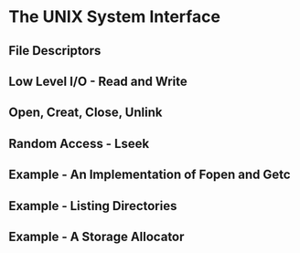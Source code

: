 # The UNIX System Interface

## File Descriptors
## Low Level I/O - Read and Write
## Open, Creat, Close, Unlink
## Random Access - Lseek
## Example - An Implementation of Fopen and Getc
## Example - Listing Directories
## Example - A Storage Allocator 